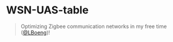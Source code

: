 # WSN-UAS-table
> Optimizing Zigbee communication networks in my free time ([@LBoeng](https://github.com/LBoeg))!
